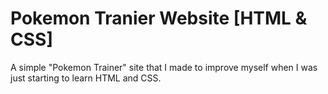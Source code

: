 # Pokemon Tranier Website [HTML & CSS]
A simple "Pokemon Trainer" site that I made to improve myself when I was just starting to learn HTML and CSS.
